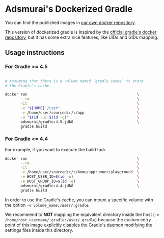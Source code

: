 # Adsmurai's Dockerized Gradle

You can find the published images in
[our own docker repository](https://hub.docker.com/r/adsmurai/gradle/).

This version of dockerized gradle is inspired by the
[official gradle's docker repository](https://hub.docker.com/_/gradle/), but it
has some extra nice features, like UIDs and GIDs mapping.

## Usage instructions

### For Gradle >= 4.5

```bash

# Assuming that there is a volume named `gradle_cache` to store
# the Gradle's cache.

docker run                                                  \
       --rm                                                 \
       -it                                                  \
       -v "${HOME}:/user"                                   \
       -v /home/user/sourcedir/:/app                        \
       -u "$(id -u):$(id -g)"                               \
       adsmurai/gradle:4.5-jdk8                             \
       gradle build
```

### For Gradle <= 4.4

For example, if you want to execute the build task
```bash
docker run                                                  \
       --rm                                                 \
       -it                                                  \
       -v /home/user/sourcedir/:/home/apprunner/playground  \
       -e HOST_USER_ID=$(id -u)                             \
       -e HOST_GROUP_ID=$(id -g)                            \
       adsmurai/gradle:4.4-jdk8                             \
       gradle build
```

In order to use the Gradle's cache, you can mount a specific volume with the
option `-v volume_name:/user/.gradle`.

We recommend to **NOT** mapping the equivalent directory inside the host
(`-v /home/host_username/.gradle:/user/.gradle`) because the custom entry point
of this image explicitly disables the Gradle's daemon modifying the settings
files inside this directory.
